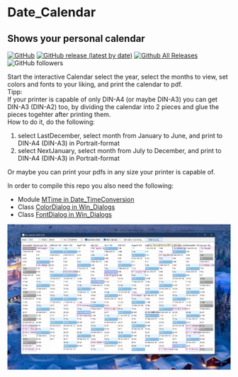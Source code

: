 # Date_Calendar  
## Shows your personal calendar  

[![GitHub](https://img.shields.io/github/license/OlimilO1402/Date_Calendar?style=plastic)](https://github.com/OlimilO1402/Date_Calendar/blob/master/LICENSE) 
[![GitHub release (latest by date)](https://img.shields.io/github/v/release/OlimilO1402/Date_Calendar?style=plastic)](https://github.com/OlimilO1402/Date_Calendar/releases/latest)
[![Github All Releases](https://img.shields.io/github/downloads/OlimilO1402/Date_Calendar/total.svg)](https://github.com/OlimilO1402/Date_Calendar/releases/download/v2024.12.20/Calendar_v2024-12-20.zip)
![GitHub followers](https://img.shields.io/github/followers/OlimilO1402?style=social)
  
Start the interactive Calendar select the year, select the months to view, set colors and fonts to your liking, and print the calendar to pdf.  
Tipp:  
If your printer is capable of only DIN-A4 (or maybe DIN-A3) you can get DIN-A3 (DIN-A2) too, by dividing the calendar into 2 pieces and glue the pieces togehter after printing them.  
How to do it, do the following:  
1. select LastDecember, select month from January to June, and print to DIN-A4 (DIN-A3) in Portrait-format  
2. select NextJanuary, select month from July to December, and print to DIN-A4 (DIN-A3) in Portrait-format  
  
Or maybe you can print your pdfs in any size your printer is capable of.  

In order to compile this repo you also need the following:  
* Module [MTime in Date_TimeConversion](https://github.com/OlimilO1402/Date_TimeConversion/blob/main/Modules/MTime.bas)  
* Class [ColorDialog in Win_Dialogs](https://github.com/OlimilO1402/Win_Dialogs/blob/main/Classes/ColorDialog.cls)  
* Class [FontDialog in Win_Dialogs](hhttps://github.com/OlimilO1402/Win_Dialogs/blob/main/Classes/FontDialog.cls)  


![Calendar Image](Resources/Calendar2025.png "Calendar Image")
